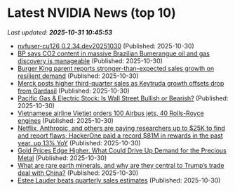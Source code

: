 # Latest NVIDIA News (top 10)
_Last updated: **2025-10-31 10:45:53**_

- [nvfuser-cu126 0.2.34.dev20251030](https://pypi.org/project/nvfuser-cu126/0.2.34.dev20251030/) (Published: 2025-10-30)
- [BP says CO2 content in massive Brazilian Bumerangue oil and gas discovery is manageable](https://biztoc.com/x/3e6a2c4b4f7a7d4e) (Published: 2025-10-30)
- [Burger King parent reports stronger-than-expected sales growth on resilient demand](https://biztoc.com/x/077c15a79c0845cd) (Published: 2025-10-30)
- [Merck posts higher third-quarter sales as Keytruda growth offsets drop from Gardasil](https://biztoc.com/x/82f8c6e01d4e0760) (Published: 2025-10-30)
- [Pacific Gas & Electric Stock: Is Wall Street Bullish or Bearish?](https://biztoc.com/x/ab6ce4d7f9a1ec6d) (Published: 2025-10-30)
- [Vietnamese airline Vietjet orders 100 Airbus jets, 40 Rolls-Royce engines](https://biztoc.com/x/9aae0537b77b305e) (Published: 2025-10-30)
- [Netflix, Anthropic, and others are paying researchers up to $25K to find and report flaws; HackerOne paid a record $81M in rewards in the past year, up 13% YoY](https://biztoc.com/x/3a393943e87ad07e) (Published: 2025-10-30)
- [Gold Prices Edge Higher. What Could Drive Up Demand for the Precious Metal](https://biztoc.com/x/479de0ae10db6956) (Published: 2025-10-30)
- [What are rare earth minerals, and why are they central to Trump’s trade deal with China?](https://biztoc.com/x/da356892cb82eb4c) (Published: 2025-10-30)
- [Estee Lauder beats quarterly sales estimates](https://biztoc.com/x/143cadc8d41e098f) (Published: 2025-10-30)
